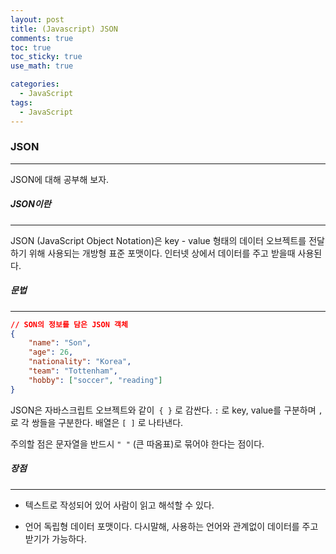 ```yaml
---
layout: post
title: (Javascript) JSON
comments: true
toc: true
toc_sticky: true
use_math: true

categories:
  - JavaScript
tags:
  - JavaScript
---
```




### JSON

---



JSON에 대해 공부해 보자.



##### JSON이란

---

JSON (JavaScript Object Notation)은 key - value 형태의 데이터 오브젝트를 전달하기 위해 사용되는 개방형 표준 포맷이다. 인터넷 상에서 데이터를 주고 받을때 사용된다. 



##### 문법

---

```json
// SON의 정보를 담은 JSON 객체
{
    "name": "Son",
    "age": 26,
    "nationality": "Korea",
    "team": "Tottenham",
    "hobby": ["soccer", "reading"]
}
```



JSON은 자바스크립트 오브젝트와 같이` { }` 로 감싼다.  `:` 로 key, value를 구분하며 `,` 로 각 쌍들을 구분한다. 배열은 `[ ]` 로 나타낸다.

주의할 점은 문자열을 반드시 `" "` (큰 따옴표)로 묶어야 한다는 점이다. 



##### 장점

---

* 텍스트로 작성되어 있어 사람이 읽고 해석할 수 있다.

* 언어 독립형 데이터 포맷이다. 다시말해, 사용하는 언어와 관계없이 데이터를 주고 받기가 가능하다.

